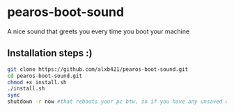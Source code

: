 # pearos-boot-sound
A nice sound that greets you every time you boot your machine
## Installation steps :)
```sh
git clone https://github.com/alxb421/pearos-boot-sound.git
cd pearos-boot-sound.git
chmod +x install.sh
./install.sh
sync
shutdown -r now #that reboots your pc btw, so if you have any unsaved work, well...
```
